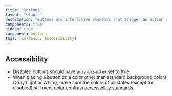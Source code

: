 ```yaml
---
title: "Buttons"
layout: "single"
description: "Buttons are interactive elements that trigger an action or an event."
components: true
hidden: true
component: buttons
tags: [in-field, accessibility]
---
```


## Accessibility

- Disabled buttons should have `aria-disabled` set to true.
- When placing a button on a color other than standard background colors (Gray Light or White), make sure the colors of all states (except for disabled) still meet [color contrast accessibility standards](/foundations/accessibility/).

<style>
body[data-url*="/buttons/"] #menu-left a[href*=radio-buttons] {
  background-color: transparent !important;
}
</style>
